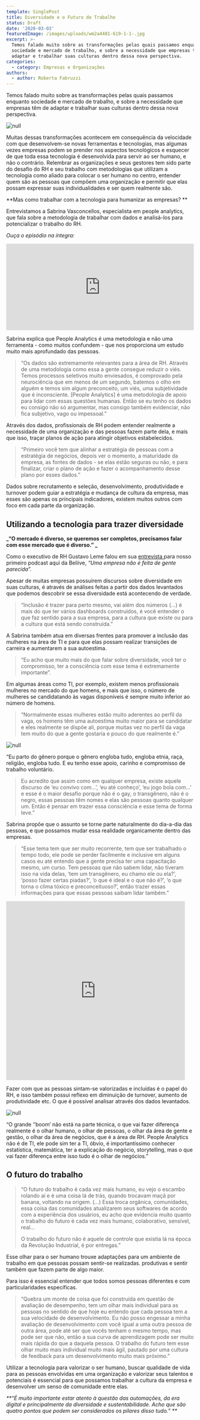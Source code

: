 ```yaml
---
template: SinglePost
title: Diversidade e o Futuro do Trabalho
status: Draft
date: '2020-03-03'
featuredImage: /images/uploads/wm2a4401-619-1-1-.jpg
excerpt: >-
  Temos falado muito sobre as transformações pelas quais passamos enquanto
  sociedade e mercado de trabalho, e sobre a necessidade que empresas têm de
  adaptar e trabalhar suas culturas dentro dessa nova perspectiva.
categories:
  - category: Empresas e Organizações
authors:
  - author: Roberta Fabruzzi
---
```

Temos falado muito sobre as transformações pelas quais passamos enquanto sociedade e mercado de trabalho, e sobre a necessidade que empresas têm de adaptar e trabalhar suas culturas dentro dessa nova perspectiva.

![null](/images/uploads/img_3901-1-304-1-1-.jpg)

Muitas dessas transformações acontecem em consequência da velocidade com que desenvolvem-se novas ferramentas e tecnologias, mas algumas vezes empresas podem se prender nos aspectos tecnológicos e esquecer de que toda essa tecnologia é desenvolvida para servir ao ser humano, e não o contrário. Relembrar as organizações e seus gestores tem sido parte do desafio do RH e seu trabalho com metodologias que utilizam a tecnologia como aliado para colocar o ser humano no centro, entender quem são as pessoas que compõem uma organização e permitir que elas possam expressar suas individualidades e ser quem realmente são. 

**Mas como trabalhar com a tecnologia para humanizar as empresas?
**

Entrevistamos a Sabrina Vasconcellos, especialista em people analytics, que fala sobre a metodologia de trabalhar com dados e analisá-los para potencializar o trabalho do RH.

_Ouça o episódio na íntegra:_

<iframe src="https://open.spotify.com/embed-podcast/episode/5fBrm8DIkSqC2OY2Ys5rVd" width="100%" height="232" frameborder="0" allowtransparency="true" allow="encrypted-media"></iframe>

Sabrina explica que People Analytics é uma metodologia e não uma ferramenta - como muitos confundem - que nos proporciona um estudo muito mais aprofundado das pessoas.

> “Os dados são extremamente relevantes para a área de RH. Através de uma metodologia como essa a gente consegue reduzir o viés. Temos processos seletivos muito enviesados, é comprovado pela neurociência que em menos de um segundo, batemos o olho em alguém e temos sim algum preconceito, um viés, uma subjetividade que é inconsciente. \[People Analytics] é uma metodologia de apoio para lidar com essas questões humanas. Então se eu tenho os dados eu consigo não só argumentar, mas consigo também evidenciar, não fica subjetivo, vago ou impessoal.”

Através dos dados, profissionais de RH podem entender realmente a necessidade de uma organização e das pessoas fazem parte dela, e mais que isso, traçar planos de ação para atingir objetivos estabelecidos.

> “Primeiro você tem que alinhar a estratégia de pessoas com a estratégia de negócios, depois ver o momento, a maturidade da empresa, as fontes de dados - se elas estão seguras ou não, e para finalizar, criar o plano de ação e fazer o acompanhamento desse plano por esses dados.”

Dados sobre recrutamento e seleção, desenvolvimento, produtividade e turnover podem guiar a estratégia e mudança de cultura da empresa, mas esses são apenas os principais indicadores, existem muitos outros com foco em cada parte da organização.

## Utilizando a tecnologia para trazer diversidade

**_“O mercado é diverso, se queremos ser completos, precisamos falar com esse mercado que é diverso.”
_**

Como o executivo de RH Gustavo Leme falou em sua [entrevista ](https://blog.beliive.com/posts/rh-e-cultura-organizacional/)para nosso primeiro podcast aqui da Beliive, _“Uma empresa não é feita de gente parecida”._

Apesar de muitas empresas possuírem discursos sobre diversidade em suas culturas, é através de análises feitas a partir dos dados levantados que podemos descobrir se essa diversidade está acontecendo de verdade.

> “Inclusão é trazer para perto mesmo, vai além dos números (...) é mais do que ter vários dashboards construídos, é você entender o que faz sentido para a sua empresa, para a cultura que existe ou para a cultura que está sendo construída.”

A Sabrina também atua em diversas frentes para promover a inclusão das mulheres na área de TI e para que elas possam realizar transições de carreira e aumentarem a sua autoestima.

> “Eu acho que muito mais do que falar sobre diversidade, você ter o compromisso, ter a consciência com esse tema é extremamente importante”.

Em algumas áreas como TI, por exemplo, existem menos profissionais mulheres no mercado do que homens, e mais que isso, o número de mulheres se candidatando às vagas disponíveis é sempre muito inferior ao número de homens.

> “Normalmente essas mulheres estão muito aderentes ao perfil da vaga, os homens têm uma autoestima muito maior para se candidatar e eles realmente se dispõe ali, porque muitas vez no perfil da vaga tem muito do que a gente gostaria e pouco do que realmente é.”

![null](/images/uploads/dados-estático-1-.png)

“Eu parto do gênero porque o gênero engloba tudo, engloba etnia, raça, religião, engloba tudo. E eu tenho esse apoio, carinho e compromisso de trabalho voluntário.

> Eu acredito que assim como em qualquer empresa, existe aquele discurso de ‘eu convivo com…’, ‘eu até conheço’, ‘eu jogo bola com…’ e esse é o maior desafio porque não é o gay, o transgênero, não é o negro, essas pessoas têm nomes e elas são pessoas quanto qualquer um. Então é pensar em trazer essa consciência e esse tema de forma leve.”

Sabrina propõe que o assunto se torne parte naturalmente do dia-a-dia das pessoas, e que possamos mudar essa realidade organicamente dentro das empresas.

> “Esse tema tem que ser muito recorrente, tem que ser trabalhado o tempo todo, ele pode se perder facilmente e inclusive em alguns casos eu até entendo que a gente precisa ter uma capacitação mesmo, um curso. Tem pessoas que não sabem lidar, não tiveram isso na vida delas, ‘tem um transgênero, eu chamo ele ou ela?’,  ‘posso fazer certas piadas?’, ‘o que é ideal e o que não é?’, ‘o que torna o clima tóxico e preconceituoso?’, então trazer essas informações para que essas pessoas saibam lidar também.” 

<iframe src="https://giphy.com/embed/l2JhtysmRGeYBg2xG" width="480" height="480" frameBorder="0" class="giphy-embed" allowFullScreen></iframe><p><a href="https://giphy.com/gifs/hero-superhero-feminist-l2JhtysmRGeYBg2xG"></a></p>

Fazer com que as pessoas sintam-se valorizadas e incluídas é o papel do RH, e isso também possui reflexo em diminuição de turnover, aumento de produtividade etc. O que é possível analisar através dos dados levantados.

![null](/images/uploads/wm2a4339-613-1-1-.jpg)

“O grande ‘’boom’ não está na parte técnica, o que vai fazer diferença realmente é o olhar humano, o olhar de pessoas, o olhar da área de gente e gestão, o olhar da área de negócios, que é a área de RH. People Analytics não é de TI, ele pode sim ter a TI, óbvio, é importantíssimo conhecer estatística, matemática, ter a explicação do negócio, storytelling, mas o que vai fazer diferença entre isso tudo é o olhar de negócios.”

## O futuro do trabalho

> “O futuro do trabalho é cada vez mais humano, eu vejo o escambo rolando aí e é uma coisa lá de trás, quando trocavam maçã por banana, voltando na origem. (...) Essa troca orgânica, comunidades, essa coisa das comunidades atualizarem seus softwares de acordo com a experiência dos usuários, eu acho que evidencia muito quanto o trabalho do futuro é cada vez mais humano, colaborativo, sensível, real… 
>
> O trabalho do futuro não é aquele de controle que existia lá na época da Revolução Industrial, é por entregas.”

Esse olhar para o ser humano trouxe adaptações para um ambiente de trabalho em que pessoas possam sentir-se realizadas. produtivas e sentir também que fazem parte de algo maior. 

Para isso é essencial entender que todos somos pessoas diferentes e com particularidades específicas. 

>  “Quebra um monte de coisa que foi construída em questão de avaliação de desempenho, tem um olhar mais individual para as pessoas no sentido de que hoje eu entendo que cada pessoa tem a sua velocidade de desenvolvimento. Eu não posso engessar a minha avaliação de desenvolvimento com você igual a uma outra pessoa de outra área, pode até ser que vocês tenham o mesmo tempo, mas pode ser que não, então a sua curva de aprendizagem pode ser muito mais rápida do que a daquela pessoa. O trabalho do futuro tem esse olhar muito mais individual muito mais ágil, pautado por uma cultura de feedback para um desenvolvimento muito mais próximo.”

Utilizar a tecnologia para valorizar o ser humano, buscar qualidade de vida para as pessoas envolvidas em uma organização e valorizar seus talentos e potenciais é essencial para que possamos trabalhar a cultura da empresa e desenvolver um senso de comunidade entre elas.

_**“É muito importante estar atento à questão das automações, da era digital e principalmente da diversidade e sustentabilidade. Acho que são quatro pontos que podem ser considerados os pilares disso tudo.”
**_
